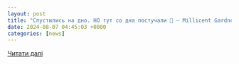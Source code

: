 ```yaml
---
layout: post
title: "Спустились на дно. НО тут со дна постучали 🤣 — Millicent Gardner на"
date: 2024-08-07 04:45:03 +0000
categories: [news]
---
```


[Читати далі](https://vc.ru/1016070-roskomnadzor-predlozhil-zakryt-dostup-k-dannym-o-prichine-blokirovki-saitov?comment=7077729)

